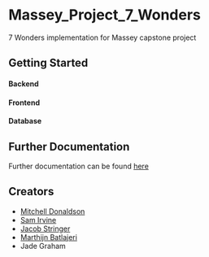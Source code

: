 # Massey_Project_7_Wonders
7 Wonders implementation for Massey capstone project

## Getting Started

#### Backend

#### Frontend

#### Database

## Further Documentation
Further documentation can be found [here](https://drive.google.com/drive/folders/0BxaJR_flclorQ3RYaUs4UmREamM?usp=sharing)

## Creators
* [Mitchell Donaldson](https://github.com/mmdonaldson/)
* [Sam Irvine](https://github.com/Sam-Irv/)
* [Jacob Stringer](https://github.com/jacobstringer)
* [Marthijn Batlajeri](https://github.com/Marthijn-B)
* Jade Graham
